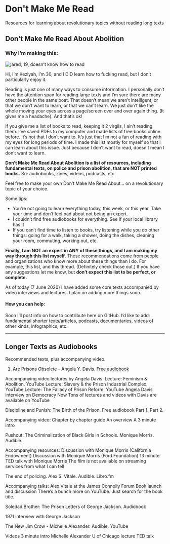 # Don't Make Me Read
Resources for learning about revolutionary topics without reading long texts

## Don't Make Me Read About Abolition
### Why I’m making this: 

![jared, 19, doesn't know how to read](https://images.app.goo.gl/2EPKFoTMG8rqcgLi7)

Hi, I’m Keziyah, I’m 30, and I DID learn how to fucking read, but I don’t particularly enjoy it. 

Reading is just one of many ways to consume information. I personally don’t have the attention span for reading large texts and I’m sure there are many other people in the same boat. That doesn’t mean we aren’t intelligent, or that we don’t want to learn, or that we can’t learn. We just don’t like the whole moving your eyes across a page/screen over and over again thing. (It gives me a headache). And that’s ok!

If you give me a list of books to read, keeping it 2 virgils, I ain’t reading them. I’ve saved PDFs to my computer and made lists of free books online before. It’s not that I don’t want to. It’s just that I’m not a fan of reading with my eyes for long periods of time. I made this list mostly for myself so that I can learn about this issue. Just because I don’t want to read, doesn’t mean I don’t want to learn. 

**Don’t Make Me Read About Abolition is a list of resources, including fundamental texts, on police and prison abolition, that are NOT printed books.** So: audiobooks, zines, videos, podcasts, etc. 

Feel free to make your own Don’t Make Me Read About… on a revolutionary topic of your choice. 

Some tips: 
- You’re not going to learn everything today, this week, or this year. Take your time and don’t feel bad about not being an expert.
- I couldn’t find free audiobooks for everything. See if your local library has it
- If you can’t find time to listen to books, try listening while you do other things: going for a walk, taking a shower, doing the dishes, cleaning your room, commuting, working out, etc. 

**Finally, I am NOT an expert in ANY of these things, and I am making my way through this list myself.** These recommendations come from people and organizations who know more about these things than I do. For example, this list, and this thread. (Definitely check those out.) If you have any suggestions let me know, but **don’t expect this list to be perfect, or complete.**

As of today (7 June 2020) I have added some core texts accompanied by video interviews and lectures. I plan on adding more things soon. 

#### How you can help: 
Soon I’ll post info on how to contribute here on GitHub. I’d like to add: fundamental shorter texts/articles, podcasts, documentaries, videos of other kinds, infographics, etc.

-----

## Longer Texts as Audiobooks
Recommended texts, plus accompanying video.

1. Are Prisons Obsolete - Angela Y. Davis. [Free audiobook](https://www.youtube.com/playlist?list=PLMp5zI6NyMrgW4iVkpyF4HY6bqUMJS7K2)


Accompanying video lectures by Angela Davis: 
Lecture: Feminism & Abolition. YouTube
Lecture: Slavery & the Prison Industrial Complex. YouTube
Lecture: The Fallacy of Prison Reform: YouTube
Angela Davis interview on Democracy Now
Tons of lectures and videos with Davis are available on YouTube

Discipline and Punish: The Birth of the Prison. Free audiobook Part 1. Part 2. 

Accompanying video: 
Chapter by chapter guide
An overview
A 3 minute intro













Pushout: The Criminalization of Black Girls in Schools. Monique Morris. Audible. 

Accompanying resources: 
Discussion with Monique Morris (California Endowment)
Discussion with Monique Morris (Ford Foundation)
13 minute TED talk with Monique Morris
The film is not available on streaming services from what I can tell

The end of policing. Alex S. Vitale. Audible. Libro.fm

Accompanying talks: 
Alex Vitale at the James Connolly Forum
Book launch and discussion
There’s a bunch more on YouTube. Just search for the book title. 


Soledad Brother: The Prison Letters of George Jackson. Audiobook 

1971 interview with George Jackson


The New Jim Crow - Michelle Alexander. Audible. YouTube

Videos
3 minute intro
Michelle Alexander U of Chicago lecture
TED talk
